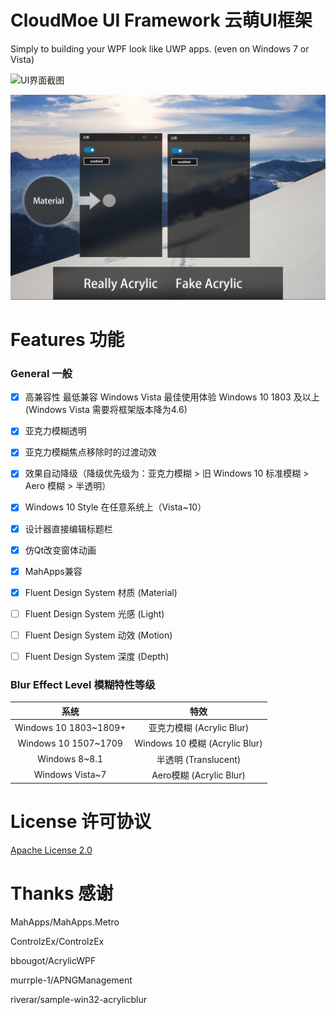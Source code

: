 # CloudMoe UI Framework 云萌UI框架

Simply to building your WPF look like UWP apps. (even on Windows 7 or Vista)

![UI界面截图][UI_image]

![亚克力与普通模糊对比][AcrylicDemo_image]

# Features 功能

### General 一般

- [x] 高兼容性 最低兼容 Windows Vista 最佳使用体验 Windows 10 1803 及以上 (Windows Vista 需要将框架版本降为4.6)

- [x] 亚克力模糊透明

- [x] 亚克力模糊焦点移除时的过渡动效

- [x] 效果自动降级（降级优先级为：亚克力模糊 > 旧 Windows 10 标准模糊 > Aero 模糊 > 半透明）

- [x] Windows 10 Style 在任意系统上（Vista~10）

- [x] 设计器直接编辑标题栏

- [x] 仿Qt改变窗体动画

- [x] MahApps兼容

- [x] Fluent Design System 材质 (Material)

- [ ] Fluent Design System 光感 (Light)

- [ ] Fluent Design System 动效 (Motion)

- [ ] Fluent Design System 深度 (Depth)

### Blur Effect Level 模糊特性等级

| 系统                      | 特效                           |
| :-----------------------: |:-----------------------------:|
| Windows 10 1803~1809+     | 亚克力模糊 (Acrylic Blur)      |
| Windows 10 1507~1709      | Windows 10 模糊 (Acrylic Blur) |
| Windows 8~8.1             | 半透明 (Translucent)           |
| Windows Vista~7           | Aero模糊 (Acrylic Blur)        |

# License 许可协议

[Apache License 2.0](./LICENSE)

# Thanks 感谢

MahApps/MahApps.Metro

ControlzEx/ControlzEx

bbougot/AcrylicWPF

murrple-1/APNGManagement

riverar/sample-win32-acrylicblur

[UI_image]:./Pages/images/Screen.png
[AcrylicDemo_image]:./Pages/images/AcrylicDemo.png
